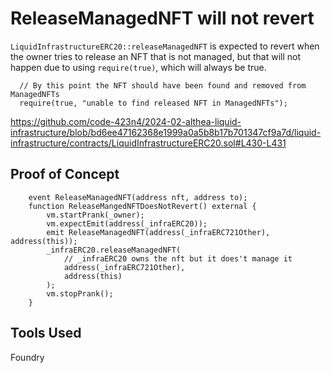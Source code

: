 # ReleaseManagedNFT will not revert

`LiquidInfrastructureERC20::releaseManagedNFT` is expected to revert when the owner tries to release an NFT that is not managed, but that will not happen due to using `require(true)`, which will always be true.
```solidity
  // By this point the NFT should have been found and removed from ManagedNFTs
  require(true, "unable to find released NFT in ManagedNFTs");
```

https://github.com/code-423n4/2024-02-althea-liquid-infrastructure/blob/bd6ee47162368e1999a0a5b8b17b701347cf9a7d/liquid-infrastructure/contracts/LiquidInfrastructureERC20.sol#L430-L431

## Proof of Concept

```solidity
    event ReleaseManagedNFT(address nft, address to);
    function ReleaseMangedNFTDoesNotRevert() external {
        vm.startPrank(_owner);
        vm.expectEmit(address(_infraERC20));
        emit ReleaseManagedNFT(address(_infraERC721Other), address(this));
        _infraERC20.releaseManagedNFT(
            // _infraERC20 owns the nft but it does't manage it
            address(_infraERC721Other),
            address(this)
        );
        vm.stopPrank();
    }
```

## Tools Used

Foundry
